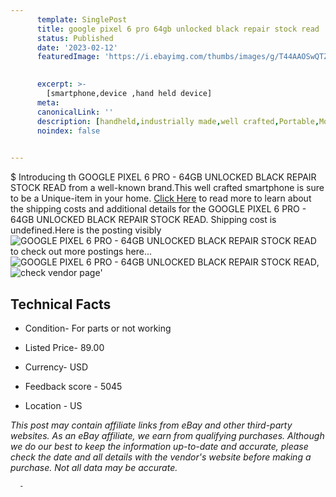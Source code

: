 ```yaml
---
      template: SinglePost
      title: google pixel 6 pro 64gb unlocked black repair stock read
      status: Published
      date: '2023-02-12'
      featuredImage: 'https://i.ebayimg.com/thumbs/images/g/T44AAOSwQTZj2s7A/s-l225.jpg'
       

      excerpt: >-
        [smartphone,device ,hand held device]
      meta:
      canonicalLink: ''
      description: [handheld,industrially made,well crafted,Portable,Mobile,Compact,Convenient,Lightweight,Maneuverable,Man-portable,Miniature,Carriable,Hand-held,Light,Holdable,Transportable,Mobile device,Pocket-sized,On-the-go,Wireless,Cordless,Compact size,Convenient size, smartphone,device ,hand held device]
      noindex: false
      

---
```

$
      Introducing th GOOGLE PIXEL 6 PRO - 64GB UNLOCKED BLACK REPAIR STOCK READ from a well-known brand.This well crafted smartphone is sure to be a Unique-item in your home. [Click Here](https://www.ebay.com/itm/325520115146?hash=item4bca82c5ca%3Ag%3AT44AAOSwQTZj2s7A&mkevt=1&mkcid=1&mkrid=711-53200-19255-0&campid=%253CePNCampaignId%253E&customid=%253CreferenceId%253E&toolid=10049) to read more to learn about the shipping costs and additional details for the GOOGLE PIXEL 6 PRO - 64GB UNLOCKED BLACK REPAIR STOCK READ. Shipping cost is undefined.Here is the posting visibly ![GOOGLE PIXEL 6 PRO - 64GB UNLOCKED BLACK REPAIR STOCK READ](https://i.ebayimg.com/thumbs/images/g/T44AAOSwQTZj2s7A/s-l225.jpg) to check out more postings here... ![GOOGLE PIXEL 6 PRO - 64GB UNLOCKED BLACK REPAIR STOCK READ](https://i.ebayimg.com/images/g/T44AAOSwQTZj2s7A/s-l1600.jpg), ![check vendor page](https://origin-galleryplus.ebayimg.com/ws/web/325520115146_2_0_1/225x225.jpg)'

      

 ## Technical Facts 



     
      

 - Condition- For parts or not working 


      

 - Listed Price- 89.00 


      

 - Currency- USD 


      

 - Feedback score - 5045 


      

 - Location - US 


      
      

 *_This post may contain affiliate links from eBay and other third-party websites. As an eBay affiliate, we earn from qualifying purchases. Although we do our best to keep the information up-to-date and accurate, please check the date and all details with the vendor's website before making a purchase. Not all data may be accurate._*




      -
